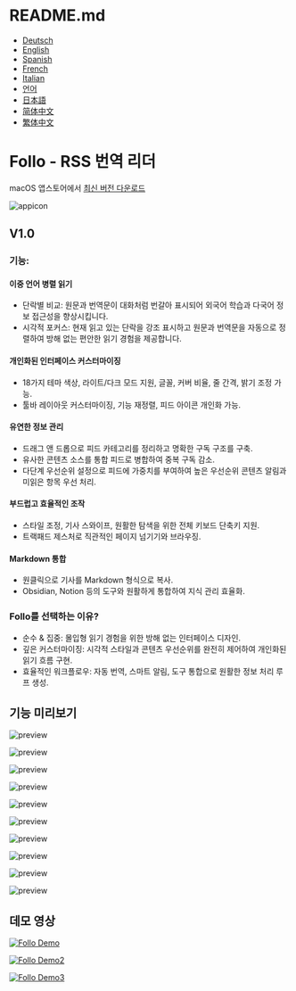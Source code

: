 # README.md
- [Deutsch](README.de.md)
- [English](README.md)
- [Spanish](README.es.md)
- [French](README.fr.md)
- [Italian](README.it.md)
- [언어](README.ko.md)
- [日本語](README.ja.md)
- [简体中文](README.zh_cn.md)
- [繁体中文](README.zh_tw.md)

# Follo - RSS 번역 리더

macOS 앱스토어에서 [최신 버전 다운로드](https://apps.apple.com/us/app/id6742404919)

![appicon](images/appicon-128x128.png)

V1.0
---
### 기능:

#### 이중 언어 병렬 읽기
- 단락별 비교: 원문과 번역문이 대화처럼 번갈아 표시되어 외국어 학습과 다국어 정보 접근성을 향상시킵니다.
- 시각적 포커스: 현재 읽고 있는 단락을 강조 표시하고 원문과 번역문을 자동으로 정렬하여 방해 없는 편안한 읽기 경험을 제공합니다.

#### 개인화된 인터페이스 커스터마이징
- 18가지 테마 색상, 라이트/다크 모드 지원, 글꼴, 커버 비율, 줄 간격, 밝기 조정 가능.
- 툴바 레이아웃 커스터마이징, 기능 재정렬, 피드 아이콘 개인화 가능.

#### 유연한 정보 관리
- 드래그 앤 드롭으로 피드 카테고리를 정리하고 명확한 구독 구조를 구축.
- 유사한 콘텐츠 소스를 통합 피드로 병합하여 중복 구독 감소.
- 다단계 우선순위 설정으로 피드에 가중치를 부여하여 높은 우선순위 콘텐츠 알림과 미읽은 항목 우선 처리.

#### 부드럽고 효율적인 조작
- 스타일 조정, 기사 스와이프, 원활한 탐색을 위한 전체 키보드 단축키 지원.
- 트랙패드 제스처로 직관적인 페이지 넘기기와 브라우징.

#### Markdown 통합
- 원클릭으로 기사를 Markdown 형식으로 복사.
- Obsidian, Notion 등의 도구와 원활하게 통합하여 지식 관리 효율화.

### Follo를 선택하는 이유?
- 순수 & 집중: 몰입형 읽기 경험을 위한 방해 없는 인터페이스 디자인.
- 깊은 커스터마이징: 시각적 스타일과 콘텐츠 우선순위를 완전히 제어하여 개인화된 읽기 흐름 구현.
- 효율적인 워크플로우: 자동 번역, 스마트 알림, 도구 통합으로 원활한 정보 처리 루프 생성.

## 기능 미리보기
![preview](images/App-Preview-1.webp)

![preview](images/App-Preview-2.webp)

![preview](images/App-Preview-3.webp)

![preview](images/App-Preview-4.webp)

![preview](images/App-Preview-5.webp)

![preview](images/App-Preview-6.webp)

![preview](images/App-Preview-7.webp)

![preview](images/App-Preview-8.webp)

![preview](images/App-Preview-9.webp)

![preview](images/App-Preview-10.webp)

## 데모 영상

[![Follo Demo](https://img.youtube.com/vi/APulGMFpUDM/0.jpg)](https://www.youtube.com/watch?v=APulGMFpUDM)

[![Follo Demo2](https://img.youtube.com/vi/KX7KWh9IZVg/0.jpg)](https://www.youtube.com/watch?v=KX7KWh9IZVg)

[![Follo Demo3](https://img.youtube.com/vi/GqvzYdCuy9g/0.jpg)](https://www.youtube.com/watch?v=GqvzYdCuy9g)

